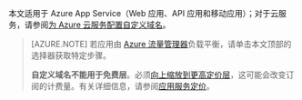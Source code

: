 本文适用于 Azure App Service（Web 应用、API 应用和移动应用）；对于云服务，请参阅[为 Azure 云服务配置自定义域名](/documentation/articles/cloud-services-custom-domain-name/)。

> [AZURE.NOTE]  若应用由 [Azure 流量管理器](/home/features/traffic-manager/)负载平衡，请单击本文顶部的选择器获取特定步骤。<p>**自定义域名不能用于免费层**。必须[向上缩放到更高定价层](/documentation/articles/web-sites-scale/)，这可能会改变订阅的计费量。有关详细信息，请参阅[应用服务定价](/pricing/details/app-service/)。

<!---HONumber=Mooncake_0919_2016-->